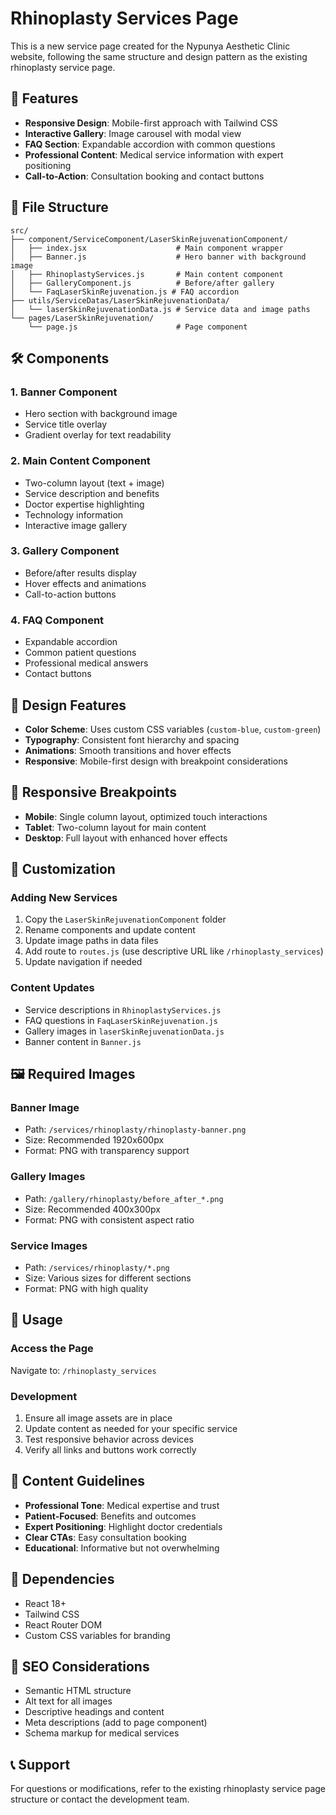 # Rhinoplasty Services Page

This is a new service page created for the Nypunya Aesthetic Clinic website, following the same structure and design pattern as the existing rhinoplasty service page.

## 🚀 Features

- **Responsive Design**: Mobile-first approach with Tailwind CSS
- **Interactive Gallery**: Image carousel with modal view
- **FAQ Section**: Expandable accordion with common questions
- **Professional Content**: Medical service information with expert positioning
- **Call-to-Action**: Consultation booking and contact buttons

## 📁 File Structure

```
src/
├── component/ServiceComponent/LaserSkinRejuvenationComponent/
│   ├── index.jsx                    # Main component wrapper
│   ├── Banner.js                    # Hero banner with background image
│   ├── RhinoplastyServices.js       # Main content component
│   ├── GalleryComponent.js          # Before/after gallery
│   └── FaqLaserSkinRejuvenation.js # FAQ accordion
├── utils/ServiceDatas/LaserSkinRejuvenationData/
│   └── laserSkinRejuvenationData.js # Service data and image paths
└── pages/LaserSkinRejuvenation/
    └── page.js                      # Page component
```

## 🛠️ Components

### 1. Banner Component
- Hero section with background image
- Service title overlay
- Gradient overlay for text readability

### 2. Main Content Component
- Two-column layout (text + image)
- Service description and benefits
- Doctor expertise highlighting
- Technology information
- Interactive image gallery

### 3. Gallery Component
- Before/after results display
- Hover effects and animations
- Call-to-action buttons

### 4. FAQ Component
- Expandable accordion
- Common patient questions
- Professional medical answers
- Contact buttons

## 🎨 Design Features

- **Color Scheme**: Uses custom CSS variables (`custom-blue`, `custom-green`)
- **Typography**: Consistent font hierarchy and spacing
- **Animations**: Smooth transitions and hover effects
- **Responsive**: Mobile-first design with breakpoint considerations

## 📱 Responsive Breakpoints

- **Mobile**: Single column layout, optimized touch interactions
- **Tablet**: Two-column layout for main content
- **Desktop**: Full layout with enhanced hover effects

## 🔧 Customization

### Adding New Services
1. Copy the `LaserSkinRejuvenationComponent` folder
2. Rename components and update content
3. Update image paths in data files
4. Add route to `routes.js` (use descriptive URL like `/rhinoplasty_services`)
5. Update navigation if needed

### Content Updates
- Service descriptions in `RhinoplastyServices.js`
- FAQ questions in `FaqLaserSkinRejuvenation.js`
- Gallery images in `laserSkinRejuvenationData.js`
- Banner content in `Banner.js`

## 🖼️ Required Images

### Banner Image
- Path: `/services/rhinoplasty/rhinoplasty-banner.png`
- Size: Recommended 1920x600px
- Format: PNG with transparency support

### Gallery Images
- Path: `/gallery/rhinoplasty/before_after_*.png`
- Size: Recommended 400x300px
- Format: PNG with consistent aspect ratio

### Service Images
- Path: `/services/rhinoplasty/*.png`
- Size: Various sizes for different sections
- Format: PNG with high quality

## 🚀 Usage

### Access the Page
Navigate to: `/rhinoplasty_services`

### Development
1. Ensure all image assets are in place
2. Update content as needed for your specific service
3. Test responsive behavior across devices
4. Verify all links and buttons work correctly

## 📝 Content Guidelines

- **Professional Tone**: Medical expertise and trust
- **Patient-Focused**: Benefits and outcomes
- **Expert Positioning**: Highlight doctor credentials
- **Clear CTAs**: Easy consultation booking
- **Educational**: Informative but not overwhelming

## 🔗 Dependencies

- React 18+
- Tailwind CSS
- React Router DOM
- Custom CSS variables for branding

## 🎯 SEO Considerations

- Semantic HTML structure
- Alt text for all images
- Descriptive headings and content
- Meta descriptions (add to page component)
- Schema markup for medical services

## 📞 Support

For questions or modifications, refer to the existing rhinoplasty service page structure or contact the development team.
